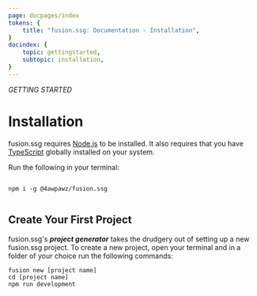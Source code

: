 ```yaml
---
page: docpages/index
tokens: {
    title: "fusion.ssg: Documentation - Installation",
}
docindex: {
    topic: gettingstarted,
    subtopic: installation,
}
---
```


<em>GETTING STARTED</em>

# Installation

<p class="info">fusion.ssg requires <a href="https://nodejs.org/en" target="_blank">Node.js</a> to be installed. It also requires that you have <a href="https://www.typescriptlang.org/" target="_blank">TypeScript</a> globally installed on your system.</p>

<article>
    <p>Run the following in your terminal:</p>
    <pre><code class="language-SHELL">
npm i -g @4awpawz/fusion.ssg
    </code></pre>
</article>

## Create Your First Project

<article>
<p>fusion.ssg's <em><b>project generator</b></em> takes the drudgery out of setting up a new fusion.ssg project. To create a new project, open your terminal and in a folder of your choice run the following commands:</p>

```shell
fusion new [project name]
cd [project name]
npm run development
```
</article>
